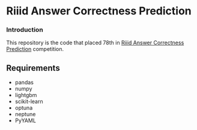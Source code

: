 # Riiid Answer Correctness Prediction
### Introduction
This repository is the code that placed 78th in [Riiid Answer Correctness Prediction](https://www.kaggle.com/c/riiid-test-answer-prediction) competition.

## Requirements
* pandas
* numpy
* lightgbm
* scikit-learn
* optuna
* neptune
* PyYAML
